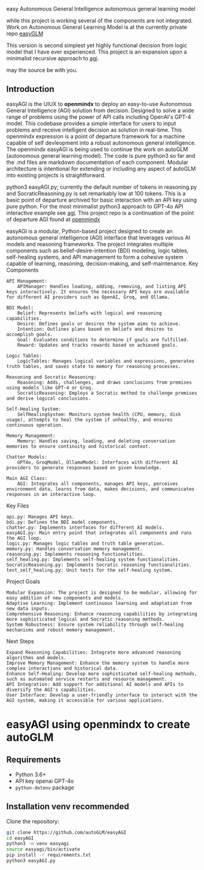 easy Autonomous General Intelligence
autonomous general learning model

while this project is working several of the components are not integrated. Work on Autonomous General Learning Model is at the currently private repo <a href="https://github.com/autoGLM/easyGLM">easyGLM</a><br />

This version is second simplest yet highly functional decision from logic model that I have ever experienced. This project is an expansion upon a minimalist recursive approach to <a href="https://github.com/openmindx/agi">agi</a>.

 may the source be with you.

## Introduction

easyAGI is the UIUX to **openmindx** to deploy an easy-to-use Autonomous General Intelligence (AGI) solution from decision. Designed to solve a wide range of problems using the power of API calls including OpenAI's GPT-4 model. This codebase provides a simple interface for users to input problems and receive intelligent decision as solution in real-time. This openmindx expression is a point of departure framework for a machine capable of self devleopment into a robust autonomous general intelligence. The openmindx easyAGI is being used to continue the work on autoGLM (autonomous general learning model). The code is pure python3 so far and the .md files are markdown documentation of each component. Modular architecture is intentional for extending or including any aspect of autoGLM into existing projects is straightforward.

python3 easyAGI.py; currently the default number of tokens in reasoning.py and SocraticReasoning.py is set remarkably low at 100 tokens.  This is a basic point of departure archived for basic interaction with an API key using pure python. For the most minimalist python3 approach to GPT-4o API interactive example see <a href="https://github.com/openmindx/agi">agi</a>. This project repo is a continuation of the point of departure AGI found at <a href="https://github.com/openmindx/easyAGI">openmindx</a>

easyAGI is a modular, Python-based project designed to create an autonomous general intelligence (AGI) interface that leverages various AI models and reasoning frameworks. The project integrates multiple components such as belief-desire-intention (BDI) modeling, logic tables, self-healing systems, and API management to form a cohesive system capable of learning, reasoning, decision-making, and self-maintenance.
Key Components

    API Management:
        APIManager: Handles loading, adding, removing, and listing API keys interactively. It ensures the necessary API keys are available for different AI providers such as OpenAI, Groq, and Ollama.

    BDI Model:
        Belief: Represents beliefs with logical and reasoning capabilities.
        Desire: Defines goals or desires the system aims to achieve.
        Intention: Outlines plans based on beliefs and desires to accomplish goals.
        Goal: Evaluates conditions to determine if goals are fulfilled.
        Reward: Updates and tracks rewards based on achieved goals.

    Logic Tables:
        LogicTables: Manages logical variables and expressions, generates truth tables, and saves state to memory for reasoning processes.

    Reasoning and Socratic Reasoning:
        Reasoning: Adds, challenges, and draws conclusions from premises using models like GPT-4 or Groq.
        SocraticReasoning: Employs a Socratic method to challenge premises and derive logical conclusions.

    Self-Healing System:
        SelfHealingSystem: Monitors system health (CPU, memory, disk usage), attempts to heal the system if unhealthy, and ensures continuous operation.

    Memory Management:
        Memory: Handles saving, loading, and deleting conversation memories to ensure continuity and historical context.

    Chatter Models:
        GPT4o, GroqModel, OllamaModel: Interfaces with different AI providers to generate responses based on given knowledge.

    Main AGI Class:
        AGI: Integrates all components, manages API keys, perceives environment data, learns from data, makes decisions, and communicates responses in an interactive loop.

Key Files

    api.py: Manages API keys.
    bdi.py: Defines the BDI model components.
    chatter.py: Implements interfaces for different AI models.
    easyAGI.py: Main entry point that integrates all components and runs the AGI loop.
    logic.py: Manages logic tables and truth table generation.
    memory.py: Handles conversation memory management.
    reasoning.py: Implements reasoning functionalities.
    self_healing.py: Implements self-healing system functionalities.
    SocraticReasoning.py: Implements Socratic reasoning functionalities.
    test_self_healing.py: Unit tests for the self-healing system.

Project Goals

    Modular Expansion: The project is designed to be modular, allowing for easy addition of new components and models.
    Adaptive Learning: Implement continuous learning and adaptation from new data inputs.
    Comprehensive Reasoning: Enhance reasoning capabilities by integrating more sophisticated logical and Socratic reasoning methods.
    System Robustness: Ensure system reliability through self-healing mechanisms and robust memory management.

Next Steps

    Expand Reasoning Capabilities: Integrate more advanced reasoning algorithms and models.
    Improve Memory Management: Enhance the memory system to handle more complex interactions and historical data.
    Enhance Self-Healing: Develop more sophisticated self-healing methods, such as automated service restarts and resource management.
    API Integration: Add support for additional AI models and APIs to diversify the AGI's capabilities.
    User Interface: Develop a user-friendly interface to interact with the AGI system, making it accessible for various applications.


# easyAGI using openmindx to create autoGLM

## Requirements

- Python 3.6+
- API key openai GPT-4o
- `python-dotenv` package

## Installation venv recommended

Clone the repository:
   ```bash
   git clone https://github.com/autoGLM/easyAGI
   cd easyAGI
   python3 -m venv easyagi
   source easyagi/bin/activate
   pip install -r requirements.txt
   python3 easyAGI.py
   ```

